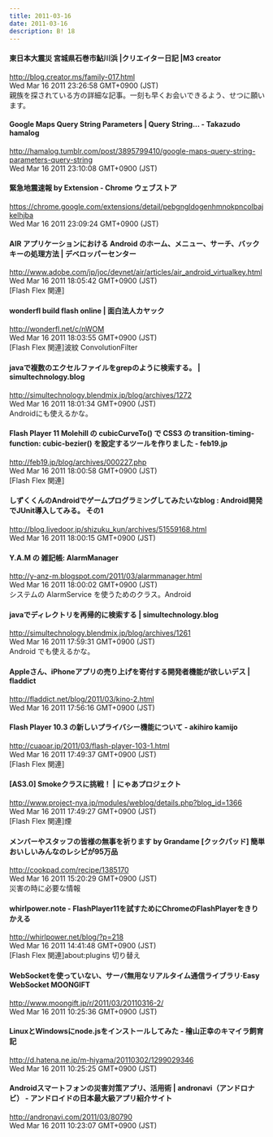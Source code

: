 ```yaml
---
title: 2011-03-16
date: 2011-03-16
description: B! 18
---
```


#### 東日本大震災 宮城県石巻市鮎川浜 |クリエイター日記 |M3 creator
http://blog.creator.ms/family-017.html<br>
Wed Mar 16 2011 23:26:58 GMT+0900 (JST)<br>
親族を探されている方の詳細な記事。一刻も早くお会いできるよう、せつに願います。


#### Google Maps Query String Parameters | Query String... - Takazudo hamalog
http://hamalog.tumblr.com/post/3895799410/google-maps-query-string-parameters-query-string<br>
Wed Mar 16 2011 23:10:08 GMT+0900 (JST)<br>


#### 緊急地震速報 by Extension - Chrome ウェブストア
https://chrome.google.com/extensions/detail/pebgngldogenhmnokpncolbajkelhjba<br>
Wed Mar 16 2011 23:09:24 GMT+0900 (JST)<br>


#### AIR アプリケーションにおける Android のホーム、メニュー、サーチ、バックキーの処理方法 | デベロッパーセンター
http://www.adobe.com/jp/joc/devnet/air/articles/air_android_virtualkey.html<br>
Wed Mar 16 2011 18:05:42 GMT+0900 (JST)<br>
[Flash Flex 関連]


#### wonderfl build flash online | 面白法人カヤック
http://wonderfl.net/c/nWOM<br>
Wed Mar 16 2011 18:03:55 GMT+0900 (JST)<br>
[Flash Flex 関連]波紋 ConvolutionFilter


#### javaで複数のエクセルファイルをgrepのように検索する。 | simultechnology.blog
http://simultechnology.blendmix.jp/blog/archives/1272<br>
Wed Mar 16 2011 18:01:34 GMT+0900 (JST)<br>
Androidにも使えるかな。


#### Flash Player 11 Molehill の cubicCurveTo() で CSS3 の transition-timing-function: cubic-bezier() を設定するツールを作りました - feb19.jp
http://feb19.jp/blog/archives/000227.php<br>
Wed Mar 16 2011 18:00:58 GMT+0900 (JST)<br>
[Flash Flex 関連]


#### しずくくんのAndroidでゲームプログラミングしてみたいなblog : Android開発でJUnit導入してみる。 その1
http://blog.livedoor.jp/shizuku_kun/archives/51559168.html<br>
Wed Mar 16 2011 18:00:15 GMT+0900 (JST)<br>


#### Y.A.M の 雑記帳: AlarmManager
http://y-anz-m.blogspot.com/2011/03/alarmmanager.html<br>
Wed Mar 16 2011 18:00:02 GMT+0900 (JST)<br>
システムの AlarmService を使うためのクラス。Android


#### javaでディレクトリを再帰的に検索する | simultechnology.blog
http://simultechnology.blendmix.jp/blog/archives/1261<br>
Wed Mar 16 2011 17:59:31 GMT+0900 (JST)<br>
Android でも使えるかな。


#### Appleさん、iPhoneアプリの売り上げを寄付する開発者機能が欲しいデス | fladdict
http://fladdict.net/blog/2011/03/kino-2.html<br>
Wed Mar 16 2011 17:56:16 GMT+0900 (JST)<br>


#### Flash Player 10.3 の新しいプライバシー機能について - akihiro kamijo
http://cuaoar.jp/2011/03/flash-player-103-1.html<br>
Wed Mar 16 2011 17:49:37 GMT+0900 (JST)<br>
[Flash Flex 関連]


#### [AS3.0] Smokeクラスに挑戦！ | にゃあプロジェクト
http://www.project-nya.jp/modules/weblog/details.php?blog_id=1366<br>
Wed Mar 16 2011 17:49:27 GMT+0900 (JST)<br>
[Flash Flex 関連]煙


#### メンバーやスタッフの皆様の無事を祈ります by Grandame [クックパッド] 簡単おいしいみんなのレシピが95万品
http://cookpad.com/recipe/1385170<br>
Wed Mar 16 2011 15:20:29 GMT+0900 (JST)<br>
災害の時に必要な情報


#### whirlpower.note - FlashPlayer11を試すためにChromeのFlashPlayerをきりかえる
http://whirlpower.net/blog/?p=218<br>
Wed Mar 16 2011 14:41:48 GMT+0900 (JST)<br>
[Flash Flex 関連]about:plugins 切り替え


#### WebSocketを使っていない、サーバ無用なリアルタイム通信ライブラリ·Easy WebSocket MOONGIFT
http://www.moongift.jp/r/2011/03/20110316-2/<br>
Wed Mar 16 2011 10:25:36 GMT+0900 (JST)<br>


#### LinuxとWindowsにnode.jsをインストールしてみた - 檜山正幸のキマイラ飼育記
http://d.hatena.ne.jp/m-hiyama/20110302/1299029346<br>
Wed Mar 16 2011 10:25:25 GMT+0900 (JST)<br>


#### Androidスマートフォンの災害対策アプリ、活用術 | andronavi（アンドロナビ） - アンドロイドの日本最大級アプリ紹介サイト
http://andronavi.com/2011/03/80790<br>
Wed Mar 16 2011 10:23:07 GMT+0900 (JST)<br>


